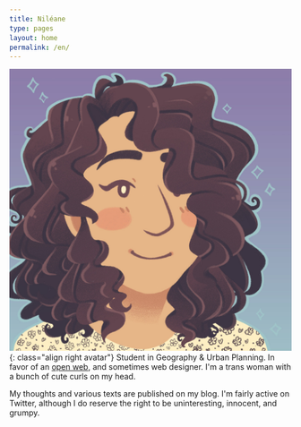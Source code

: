 ```yaml
---
title: Niléane
type: pages
layout: home
permalink: /en/
---
```

![My proud look. Or something like that.](/images/layout/logos/Nileane-Chibi-byJessBoooworth.jpg){: class="align right avatar"} Student in Geography & Urban Planning. In favor of an [open web](https://www.mozilla.org/en-US/about/manifesto/), and sometimes web designer. I'm a trans woman with a bunch of cute curls on my head.

My thoughts and various texts are published on my blog. I'm fairly active on Twitter, although I do reserve the right to be uninteresting, innocent, and grumpy.

<!--<span style="opacity:.5;"><span class="octicon octicon-location"></span> Lyon, France.</span>-->
